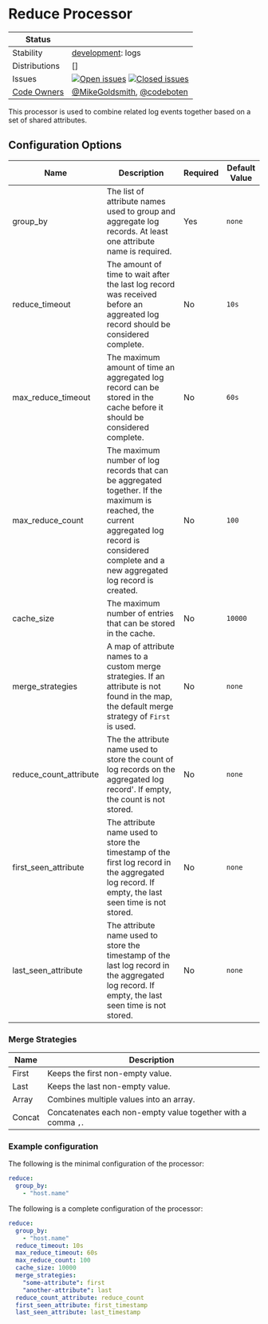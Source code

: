 # Reduce Processor

<!-- status autogenerated section -->
| Status        |           |
| ------------- |-----------|
| Stability     | [development]: logs   |
| Distributions | [] |
| Issues        | [![Open issues](https://img.shields.io/github/issues-search/open-telemetry/opentelemetry-collector-contrib?query=is%3Aissue%20is%3Aopen%20label%3Aprocessor%2Freduce%20&label=open&color=orange&logo=opentelemetry)](https://github.com/open-telemetry/opentelemetry-collector-contrib/issues?q=is%3Aopen+is%3Aissue+label%3Aprocessor%2Freduce) [![Closed issues](https://img.shields.io/github/issues-search/open-telemetry/opentelemetry-collector-contrib?query=is%3Aissue%20is%3Aclosed%20label%3Aprocessor%2Freduce%20&label=closed&color=blue&logo=opentelemetry)](https://github.com/open-telemetry/opentelemetry-collector-contrib/issues?q=is%3Aclosed+is%3Aissue+label%3Aprocessor%2Freduce) |
| [Code Owners](https://github.com/open-telemetry/opentelemetry-collector-contrib/blob/main/CONTRIBUTING.md#becoming-a-code-owner)    | [@MikeGoldsmith](https://www.github.com/MikeGoldsmith), [@codeboten](https://www.github.com/codeboten) |

[development]: https://github.com/open-telemetry/opentelemetry-collector#development
<!-- end autogenerated section -->

This processor is used to combine related log events together based on a set of shared attributes.

## Configuration Options

| Name | Description | Required | Default Value | 
| - | - | - | - |
| group_by | The list of attribute names used to group and aggregate log records. At least one attribute name is required. | Yes | `none` |
| reduce_timeout | The amount of time to wait after the last log record was received before an aggreated log record should be considered complete. | No | `10s` |
| max_reduce_timeout | The maximum amount of time an aggregated log record can be stored in the cache before it should be considered complete. | No | `60s` |
| max_reduce_count | The maximum number of log records that can be aggregated together. If the maximum is reached, the current aggregated log record is considered complete and a new aggregated log record is created. | No | `100` |
| cache_size | The maximum number of entries that can be stored in the cache. | No | `10000` |
| merge_strategies | A map of attribute names to a custom merge strategies. If an attribute is not found in the map, the default merge strategy of `First` is used. | No | `none` |
| reduce_count_attribute | The the attribute name used to store the count of log records on the aggregated log record'. If empty, the count is not stored. | No | `none` |
| first_seen_attribute | The attribute name used to store the timestamp of the first log record in the aggregated log record. If empty, the last seen time is not stored. | No | `none` |
| last_seen_attribute | The attribute name used to store the timestamp of the last log record in the aggregated log record. If empty, the last seen time is not stored. | No | `none` |

### Merge Strategies

| Name | Description |
| - | - |
| First | Keeps the first non-empty value. |
| Last | Keeps the last non-empty value. |
| Array | Combines multiple values into an array. |
| Concat | Concatenates each non-empty value together with a comma `,`. |

### Example configuration

The following is the minimal configuration of the processor:

```yaml
reduce:
  group_by:
    - "host.name"
```

The following is a complete configuration of the processor:

```yaml
reduce:
  group_by:
    - "host.name"
  reduce_timeout: 10s
  max_reduce_timeout: 60s
  max_reduce_count: 100
  cache_size: 10000
  merge_strategies:
    "some-attribute": first
    "another-attribute": last
  reduce_count_attribute: reduce_count
  first_seen_attribute: first_timestamp
  last_seen_attribute: last_timestamp
```
